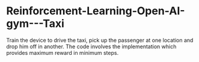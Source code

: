 # Reinforcement-Learning-Open-AI-gym---Taxi
Train the device to drive the taxi, pick up the passenger at one location and drop him off in another. The code involves the implementation which provides maximum reward in minimum steps. 
